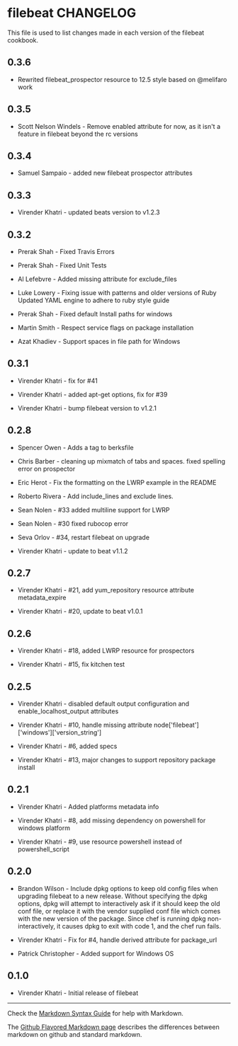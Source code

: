 filebeat CHANGELOG
==================

This file is used to list changes made in each version of the filebeat cookbook.

0.3.6
-----

- Rewrited filebeat_prospector resource to 12.5 style based on @melifaro work

0.3.5
-----

- Scott Nelson Windels - Remove enabled attribute for now, as it isn't a feature in filebeat beyond the rc versions

0.3.4
-----

- Samuel Sampaio - added new filebeat prospector attributes

0.3.3
-----

- Virender Khatri - updated beats version to v1.2.3

0.3.2
-----

- Prerak Shah - Fixed Travis Errors

- Prerak Shah - Fixed Unit Tests

- Al Lefebvre - Added missing attribute for exclude_files

- Luke Lowery - Fixing issue with patterns and older versions of Ruby
                Updated YAML engine to adhere to ruby style guide

- Prerak Shah - Fixed default Install paths for windows

- Martin Smith - Respect service flags on package installation

- Azat Khadiev - Support spaces in file path for Windows



0.3.1
-----

- Virender Khatri - fix for #41

- Virender Khatri - added apt-get options, fix for #39

- Virender Khatri - bump filebeat version to v1.2.1

0.2.8
-----

- Spencer Owen - Adds a tag to berksfile

- Chris Barber - cleaning up mixmatch of tabs and spaces. fixed spelling error on prospector

- Eric Herot - Fix the formatting on the LWRP example in the README

- Roberto Rivera - Add include_lines and exclude lines.

- Sean Nolen - #33 added multiline support for LWRP

- Sean Nolen - #30 fixed rubocop error

- Seva Orlov - #34, restart filebeat on upgrade

- Virender Khatri - update to beat v1.1.2

0.2.7
-----

- Virender Khatri - #21, add yum_repository resource attribute metadata_expire

- Virender Khatri - #20, update to beat v1.0.1

0.2.6
-----

- Virender Khatri - #18, added LWRP resource for prospectors

- Virender Khatri - #15, fix kitchen test

0.2.5
-----

- Virender Khatri - disabled default output configuration and enable_localhost_output attributes

- Virender Khatri - #10, handle missing attribute node['filebeat']['windows']['version_string']

- Virender Khatri - #6, added specs

- Virender Khatri - #13, major changes to support repository package install

0.2.1
-----

- Virender Khatri - Added platforms metadata info

- Virender Khatri - #8, add missing dependency on powershell for windows platform

- Virender Khatri - #9, use resource powershell instead of powershell_script

0.2.0
-----
- Brandon Wilson - Include dpkg options to keep old config files when upgrading filebeat to a new release. Without specifying the dpkg options, dpkg will attempt to interactively ask if it should keep the old conf file, or replace it with the vendor supplied conf file which comes with the new version of the package. Since chef is running dpkg non-interactively, it causes dpkg to exit with code 1, and the chef run fails.

- Virender Khatri - Fix for #4, handle derived attribute for package_url

- Patrick Christopher - Added support for Windows OS

0.1.0
-----

- Virender Khatri - Initial release of filebeat

- - -
Check the [Markdown Syntax Guide](http://daringfireball.net/projects/markdown/syntax) for help with Markdown.

The [Github Flavored Markdown page](http://github.github.com/github-flavored-markdown/) describes the differences between markdown on github and standard markdown.

